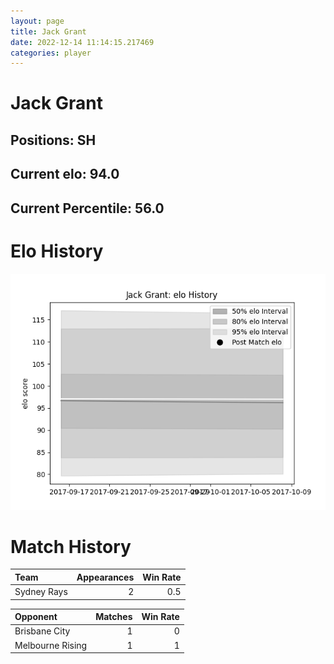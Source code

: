 ```yaml
---  
layout: page  
title: Jack Grant  
date: 2022-12-14 11:14:15.217469  
categories: player  
---
```

# Jack Grant

## Positions: SH

## Current elo: 94.0

## Current Percentile: 56.0

# Elo History


![elo history](history_JackGrant.png)
# Match History


| Team        |   Appearances |   Win Rate |
|:------------|--------------:|-----------:|
| Sydney Rays |             2 |        0.5 |

| Opponent         |   Matches |   Win Rate |
|:-----------------|----------:|-----------:|
| Brisbane City    |         1 |          0 |
| Melbourne Rising |         1 |          1 |